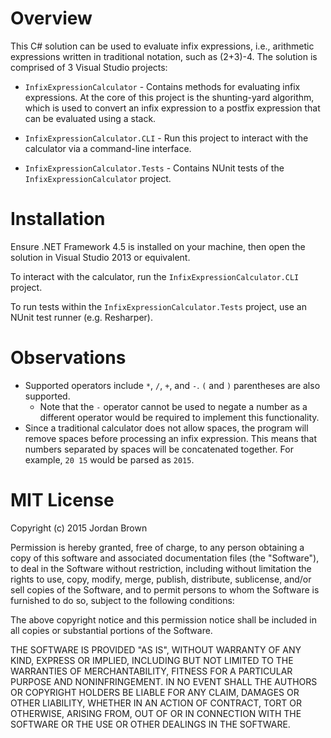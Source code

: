 # Overview

This C# solution can be used to evaluate infix expressions, i.e., arithmetic expressions written in traditional notation, such as (2+3)-4. The solution is comprised of 3 Visual Studio projects:

- `InfixExpressionCalculator` - Contains methods for evaluating infix expressions. At the core of this project is the shunting-yard algorithm, which is used to convert an infix expression to a postfix expression that can be evaluated using a stack.

- `InfixExpressionCalculator.CLI` - Run this project to interact with the calculator via a command-line interface.

- `InfixExpressionCalculator.Tests` - Contains NUnit tests of the `InfixExpressionCalculator` project.

# Installation

Ensure .NET Framework 4.5 is installed on your machine, then open the solution in Visual Studio 2013 or equivalent.

To interact with the calculator, run the `InfixExpressionCalculator.CLI` project.

To run tests within the `InfixExpressionCalculator.Tests` project, use an NUnit test runner (e.g. Resharper).

# Observations
- Supported operators include `*`, `/`, `+`, and `-`. `(` and `)` parentheses are also supported.
  - Note that the `-` operator cannot be used to negate a number as a different operator would be required to implement this functionality.
- Since a traditional calculator does not allow spaces, the program will remove spaces before processing an infix expression. This means that numbers separated by spaces will be concatenated together. For example, `20 15` would be parsed as `2015`.

# MIT License

Copyright (c) 2015 Jordan Brown

Permission is hereby granted, free of charge, to any person obtaining a copy
of this software and associated documentation files (the "Software"), to deal
in the Software without restriction, including without limitation the rights
to use, copy, modify, merge, publish, distribute, sublicense, and/or sell
copies of the Software, and to permit persons to whom the Software is
furnished to do so, subject to the following conditions:

The above copyright notice and this permission notice shall be included in
all copies or substantial portions of the Software.

THE SOFTWARE IS PROVIDED "AS IS", WITHOUT WARRANTY OF ANY KIND, EXPRESS OR
IMPLIED, INCLUDING BUT NOT LIMITED TO THE WARRANTIES OF MERCHANTABILITY,
FITNESS FOR A PARTICULAR PURPOSE AND NONINFRINGEMENT. IN NO EVENT SHALL THE
AUTHORS OR COPYRIGHT HOLDERS BE LIABLE FOR ANY CLAIM, DAMAGES OR OTHER
LIABILITY, WHETHER IN AN ACTION OF CONTRACT, TORT OR OTHERWISE, ARISING FROM,
OUT OF OR IN CONNECTION WITH THE SOFTWARE OR THE USE OR OTHER DEALINGS IN
THE SOFTWARE.